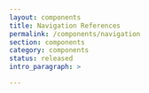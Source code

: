 ```yaml
---
layout: components
title: Navigation References
permalink: /components/navigation
section: components
category: components
status: released
intro_paragraph: >

---
```

